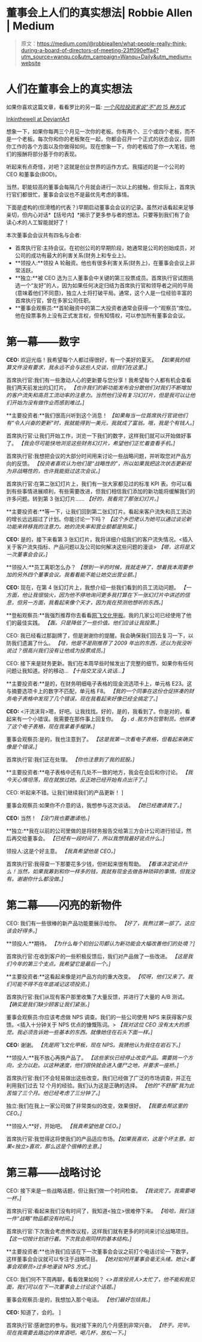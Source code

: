 # 董事会上人们的真实想法| Robbie Allen | Medium

> 原文：<https://medium.com/@robbieallen/what-people-really-think-during-a-board-of-directors-of-meeting-23ff090effa4?utm_source=wanqu.co&utm_campaign=Wanqu+Daily&utm_medium=website>

# 人们在董事会上的真实想法

如果你喜欢这篇文章，看看罗比的另一篇: [*一个风险投资家说“不”的 15 种方式*](https://unsupervisedmethods.com/15-ways-a-venture-capitalist-says-no-68632ba021c3)



[Inkinthewell at DeviantArt](https://inkinthewell.deviantart.com/art/bored-of-directors-191951944)



想象一下，如果你每两三个月见一次你的老板。你有两个、三个或四个老板，而不是一个老板。每次你和你的老板聚在一起，你都会召开一个正式的状态会议，回顾你工作的各个方面以及你做得如何。现在想象一下，你的老板给了你一大笔钱，他们的报酬将部分基于你的表现。

听起来有点奇怪，对吧？这就是创业世界的运作方式。我描述的是一个公司的 CEO 和董事会(BOD)。

当然，职能较高的董事会每隔几个月就会进行一次以上的接触，但实际上，首席执行官们都很忙，董事会会议也不是最优先考虑的事情。

下面是虚构的(但滑稽的代表？)早期启动董事会会议的记录。虽然对话看起来足够亲切，但内心对话*【括号内】*揭示了更多参与者的想法。只要等到我们有了会读心术的人工智能就好了！

本次董事会会议共有四名与会者:

*   首席执行官:主持会议。在初创公司的早期阶段，她通常是公司的创始成员，对公司的成功有最大的利害关系(财务上和专业上)。
*   **领投人:**领投 A 轮融资。他也有很多利害关系(财务上)，在董事会会议上非常活跃。
*   **独立:**被 CEO 选为三人董事会中关键的第三投票成员。首席执行官试图挑选一个“友好”的人，因为如果任何决定归结为首席执行官和领导者之间的平局(意味着他们不同意)，独立人士将打破平局。通常，这个人是一位经验丰富的首席执行官，曾在多家公司任职。
*   **董事会观察员:**首轮融资中的第二大投资者通常会获得一个“观察员”席位。他在投票事务上没有正式发言权，但有知情权，可以参加所有董事会会议。

# 第一幕——数字

**CEO:** 欢迎光临！我希望每个人都过得很好，有一个美好的夏天。
*【如果我的结算文件没有要求，我永远不会与这些人交谈，但我们在这里。]*

首席执行官:我们有一些激动人心的更新要与您分享！我希望每个人都有机会查看我们两天前发出的幻灯片。
*【也许我们的新功能发布会分散他们对我们不断增加的客户流失和高员工流动率的注意力。当然他们没有复习幻灯片，但是我可以让他们开始为没有做作业而感到难过。]*

**主要投资者:**我们很高兴听到这个消息！
*【如果每当一位首席执行官说他们有“令人兴奋的更新”时，我就能得到一美元，我就成了富翁。哦，我是个有钱人。]*

首席执行官:让我们开始工作，浏览一下我们的数字，这样我们就可以开始做好事了。
*【我会尽可能快地浏览这些财务幻灯片，希望他们正忙着查看手机。]*

首席执行官:我想把会议的大部分时间用来讨论一些战略问题，并听取您对产品方向的反馈。 *【投资者喜欢认为他们是“战略性的”，所以如果我把这次状态更新视为非战略性的，也许我能挺过这次会议。]*

首席执行官:在第二张幻灯片上，我们有一张大家都见过的标准 KPI 表。你可以看到有些事情进展顺利，有些需要改进，但我们相信我们添加的新功能将缓解我们的许多问题。转到第 3 张幻灯片……
*【好的，我看完了那张幻灯片。]*

**主要投资者:**等一下，让我们回到第二张幻灯片。看起来客户流失和员工流动的增长远远超过了计划。你能讨论一下吗？
*【这个乡巴佬认为她可以通过谈论新功能来转移我的注意力。她的流失率和营业额都是狗屎。]*

**CEO:** 是的，接下来看第 3 张幻灯片，我将详细介绍我们的客户流失情况。<插入关于客户流失指标、产品问题以及公司如何解决这些问题的漫谈>
*【嗯，这将是又一次董事会会议。]*

**领投人:**员工离职怎么办？
*【想到一半的时候，我就走神了，想着我本周要参加的另外四个董事会议。我看看能不能让她交出营业额。]*

**CEO:** 现在，在第 4 张幻灯片上，我想介绍一些我们看到的员工流动问题。
*【一方面，他让我很恼火，因为他不停地询问更多我打算在下一张幻灯片中讲述的信息，但另一方面，我看起来像个天才，因为我在预测他想听的东西。]*

**登船观察员:**我强烈推荐你去看看[网飞文化甲板](https://www.slideshare.net/reed2001/culture-1798664)。我的几家公司已经使用了他们的最佳实践。
*【轰。只是降低了一些价值。他们应该让我投票。]*

CEO: 我已经看过那副牌了，但是谢谢你的提醒。我会确保我们回去复习一下，以防我们遗漏了什么。
*【哇，他是不是刚推荐了 2009 年出的东西，还以为我没听说过？很高兴我们没有让他成为投票成员。]*

CEO: 接下来是财务更新。我们在本周早些时候发出了完整的细节。如果你有任何问题让我知道。好的移动…
*【十指交叉没人说话…】*

**主要投资者:**是的，在财务明细电子表格的现金流选项卡上，单元格 E23。这与摘要选项卡上的数字不匹配，单元格 F8。
*【我的一个同事在这份仓促拼凑的财务电子表格中发现了几个错误，现在我看起来好像已经全搞定了。]*

**CEO:** <汗流浃背>嗯，好吧。让我找找。好的，是的，我看到了。你是对的，看起来有一个小错误。我需要在那件事上回复你。
*【g . d .我方外包管制员。他拼凑了这个电子表格，现在我拿着手榴弹。]*

董事会观察员:是的，我也注意到了。
*【这是我第一次看电子表格，但看起来确实像是个错误。]*

首席执行官:我们正在处理。
*【你也注意到了我的屁股。]*

**主要投资者:**电子表格中还有几处不一致的地方，我会在会后和你讨论。
*【我今天心情坦荡，现在就放过她。反正她已经开始有点出汗了。]*

CEO: 听起来不错。让我们继续我们的产品更新！
]

董事会观察员:如果你不介意的话，我想参与这次谈话。
*【她已经邀请我了。]*

**CEO:** 当然！
*【没门我也要邀请他。]*

**独立:**我在以前的公司里做的是将财务报告交给第三方会计公司进行验证，然后再交给董事会。
*【已经有一段时间了，所以我想我最好说点什么。]*

领投人:这是个好主意。
*【我真希望他是 CEO。]*

首席执行官:我得查一下那要花多少钱，但听起来很有帮助。
*【看谁决定说点什么！当然，如果我筹到和你一样多的钱，我就有现金去做各种琐碎的事情。但我没有。谢谢你什么都没做。]*

# 第二幕——闪亮的新物件

CEO: 我们有一些很棒的新产品功能要展示给你。
*【好了，我熬过第一部了。这应该会好得多。]*

**领投人:**期待。
*【为什么每个初创公司都认为新功能会大幅改善他们的处境？]*

首席执行官:在收到客户的一些积极反馈后，我们对产品做了一些改进。
*【这是我们今年的第三个支点。我希望它是最后一个。]*

**主要投资者:**这看起来像是对产品方向的重大改变。
*【哎呀，他们又来了。我们可能不得不在年底减记这项投资。]*

首席执行官:我们从现有客户那里收集了大量反馈，并进行了大量的 A/B 测试。
*【确实是我们缺少顾客让我们紧张。]*

董事会观察员:你应该考虑做 NPS 调查。我们的一些公司使用 NPS 来获得客户反馈。<插入十分钟关于 NPS 优点的慷慨陈词。>
*【我对这位 CEO 没有太大的感觉。我必须告诉她一些基本的东西。就像她住在石头下面一样。]*

**CEO:** 谢谢。
*【先是网飞文化甲板，现在 NPS。我猜他认为我住在岩石下。]*

**领投人:**我不放心再换产品了。
*【这些家伙已经停止改变产品。需要挑一个方向，全力以赴。以这种速度，他们很快就会进入僵尸之地，并要求一座桥。]*

首席执行官:我们不会轻易做出这些改变。我们已经做了广泛的市场调查，并正在利用我们过去 12 个月的经验。我们认为这是正确的选择。
*【他的“不舒服”我为此苦恼了三个月。他已经考虑了三分钟了。]*

独立:我们在我上一家公司做了非常类似的改变，效果很好。
*【我要去帮这里的 CEO。]*

**领投人:**好，开始吧。
*【我真希望他是 CEO。]*

首席执行官:我觉得这将使我们的产品适应市场。*【如果我喜欢，这是个坏主意。如果<独立>喜欢，那么这是个很棒的主意。]*

# 第三幕——战略讨论

CEO: 接下来是一些战略话题，但让我们做一个时间检查。
*【我说完了。我需要喝一杯。]*

首席执行官:看起来我们没有时间了，我知道<独立>很难停下来。
*【哈哈，我们连一件“战略”物品都没有时间。]*

首席执行官:下次我会考虑修改议程，这样我们就有更多的时间来讨论战略项目。
*【这一切按计划进行着。下次我会用同样的基本结构。]*

**主要投资者:**也许我们应该在下一次董事会会议之前打个电话讨论一下数字，这样董事会会议就可以专注于战略项目。
*【她对如何开董事会毫无头绪。她让<董事会观察员>过多地漫谈 NPS 方式。]*

CEO: 我们何不下周再聊，看看效果如何？
*<>首席投资人>太忙了，他不能和我见面，我们可以在下一次董事会上讨论这个话题。]*

董事会观察员:是的，我想加入那个电话。
*【他们最好包括我。]*

**CEO:** 知道了，会的。
]

首席执行官:感谢您的参与。我对接下来的几个月感到非常兴奋。
*【终于。完毕。现在我需要去路边的体育酒吧，喝几杯，放松一下。]*